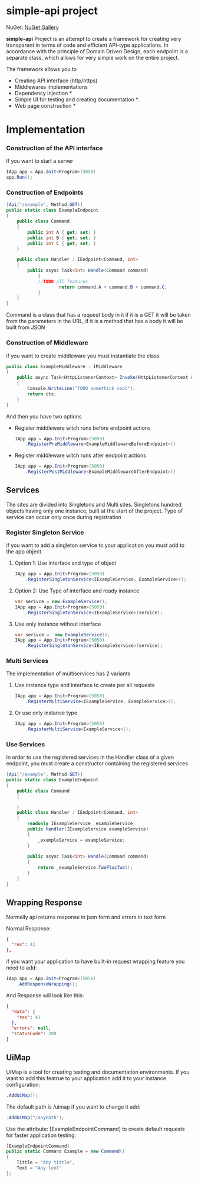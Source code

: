 # simple-api project

NuGet: [NuGet Gallery](https://www.nuget.org/packages/simpleapi.core)

**simple-api** Project is an attempt to create a framework for creating very transparent in terms of code and efficient API-type applications. In accordance with the principle of Domain Driven Design, each endpoint is a separate class, which allows for very simple work on the entire project. 

The framework allows you to 

 - Creating API interface (http/https)
 - Middlewares implementations
 - Dependency injection *
 - Simple UI for testing and creating documentation *.
 - Web page construction *


# Implementation

### Construction of the API interface 
If you want to start a server 
```csharp
IApp app = App.Init<Program>(5050)
app.Run();
```
### Construction of Endpoints
```csharp
[Api("/example", Method.GET)]  
public static class ExampleEndpoint  
{  
	public class Command
	{  
		public int A { get; set; }  
		public int B { get; set; }
		public int C { get; set; }  
	}  

	public class Handler : IEndpoint<Command, int>  
	{  
		public async Task<int> Handle(Command command)  
	        {  
			//TODO all features
	            	return command.A + command.B + command.C;  
	        }  
	}  
}
```

Command is a class that has a request body in it if it is a GET it will be taken from the parameters in the URL, if it is a method that has a body it will be built from JSON

###  Construction of Middleware
if you want to create middleware you must instantiate the class 
```csharp
public class ExampleMiddleware : IMiddleware  
{  
	public async Task<HttpListenerContext> Invoke(HttpListenerContext ctx)  
	{  
		Console.WriteLine("TODO somethink cool");  
		return ctx;  
	}  
}
```

And then you have two options

-  Register middleware witch runs before endpoint actions
  
	```csharp
	IApp app = App.Init<Program>(5050)  
 		.RegisterPreMiddleware<ExampleMiddlewareBeforeEndpoint>()
	```
-  Register middleware witch runs after endpoint actions
  
	```csharp
	IApp app = App.Init<Program>(5050)  
 		.RegisterPostMiddleware<ExampleMiddlewareAfterEndpoint>()
	```
## Services

The sites are divided into Singletons and Multi sites.
Singletons hundred objects having only one instance, built at the start of the project. Type of service can occur only once during registration

### Register Singleton Service

if you want to add a singleton service to your application you must add to the app object

 1. Option 1: Use interface and type of object

	```csharp
	IApp app = App.Init<Program>(5050)
		.RegisterSingletonService<IExampleService, ExampleService>();
	``` 
			   
 2. Option 2: Use Type of interface and ready instance

	```csharp
	var serivce = new ExampleService();
	IApp app = App.Init<Program>(5050)
		.RegisterSingletonService<IExampleService>(service);
	```

 3. Use only instance without interface
	```csharp
	var serivce =  new ExampleService();
	IApp app = App.Init<Program>(5050)
		.RegisterSingletonService<IExampleService>(service);
	```

### Multi Services

The implementation of multiservices has 2 variants

 1. Use instance type and interface to create per all requests
	```csharp
	IApp app = App.Init<Program>(5050)  
	    .RegisterMultiService<IExampleService, ExampleService>();
	```
 2. Or use only instance type
	```csharp
	IApp app = App.Init<Program>(5050)  
	    .RegisterMultiService<ExampleService>();
	```
### Use Services

In order to use the registered services in the Handler class of a given endpoint, you must create a constructor containing the registered services

```csharp
[Api("/example", Method.GET)]  
public static class ExampleEndpoint  
{  
    public class Command  
    {

    }  
    public class Handler : IEndpoint<Command, int>  
    {  
        readonly IExampleService _exampleService;  
        public Handler(IExampleService exampleService)  
        {  
            _exampleService = exampleService;  
        }  
          
        public async Task<int> Handle(Command command)  
        {  
            return _exampleService.TwoPlusTwo();  
        }  
    }  
}
```

## Wrapping Response

Normally api returns response in json form and errors in text form

Normal Response:
```json
{
  "res": 41
},
```
if you want your application to have built-in request wrapping feature you need to add:
```csharp
IApp app = App.Init<Program>(5050)
	.AddResponseWrapping();
```
And Response will look like this:
```json
{
  "data": {
    "res": 41
  },
  "errors": null,
  "statusCode": 200
}
```
##  UiMap

UiMap is a tool for creating testing and documentation environments. If you want to add this featrue to your application add it to your instance configuration: 

```csharp
.AddUiMap();
```

The default path is /uimap if you want to change it add:


```csharp
.AddUiMap("/anyPath");
```
Use the attribute: [ExampleEndpointCommand] to create default requests for faster application testing:

```csharp
[ExampleEndpointCommand]   
public static Command Example = new Command()  
{  
    Tittle = "Any tittle",  
    Text = "Any text"  
};
```
